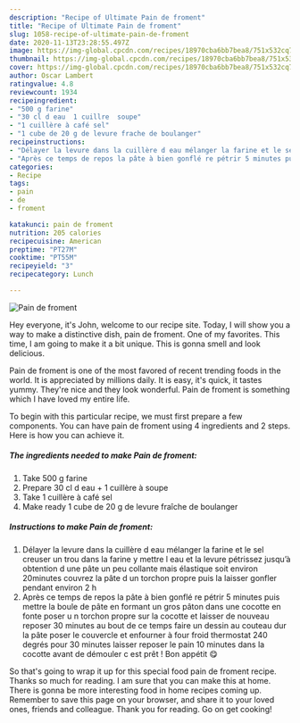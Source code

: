 ```yaml
---
description: "Recipe of Ultimate Pain de froment"
title: "Recipe of Ultimate Pain de froment"
slug: 1058-recipe-of-ultimate-pain-de-froment
date: 2020-11-13T23:28:55.497Z
image: https://img-global.cpcdn.com/recipes/18970cba6bb7bea8/751x532cq70/pain-de-froment-photo-principale-de-la-recette.jpg
thumbnail: https://img-global.cpcdn.com/recipes/18970cba6bb7bea8/751x532cq70/pain-de-froment-photo-principale-de-la-recette.jpg
cover: https://img-global.cpcdn.com/recipes/18970cba6bb7bea8/751x532cq70/pain-de-froment-photo-principale-de-la-recette.jpg
author: Oscar Lambert
ratingvalue: 4.8
reviewcount: 1934
recipeingredient:
- "500 g farine"
- "30 cl d eau  1 cuillre  soupe"
- "1 cuillère à café sel"
- "1 cube de 20 g de levure frache de boulanger"
recipeinstructions:
- "Délayer la levure dans la cuillère d eau mélanger la farine et le sel creuser un trou dans la farine y mettre l eau et la levure pétrissez jusqu’à obtention d une pâte un peu collante mais élastique soit environ 20minutes couvrez la pâte d un torchon propre puis la laisser gonfler pendant environ 2 h"
- "Après ce temps de repos la pâte à bien gonflé re pétrir 5 minutes puis mettre la boule de pâte en formant un gros pâton dans une cocotte en fonte poser u n torchon propre sur la cocotte et laisser de nouveau reposer 30 minutes au bout de ce temps faire un dessin au couteau dur la pâte poser le couvercle et enfourner à four froid thermostat 240 degrés pour 30 minutes laisser reposer le pain 10 minutes dans la cocotte avant de démouler c est prêt ! Bon appétit 😋"
categories:
- Recipe
tags:
- pain
- de
- froment

katakunci: pain de froment 
nutrition: 205 calories
recipecuisine: American
preptime: "PT27M"
cooktime: "PT55M"
recipeyield: "3"
recipecategory: Lunch

---
```



![Pain de froment](https://img-global.cpcdn.com/recipes/18970cba6bb7bea8/751x532cq70/pain-de-froment-photo-principale-de-la-recette.jpg)

Hey everyone, it's John, welcome to our recipe site. Today, I will show you a way to make a distinctive dish, pain de froment. One of my favorites. This time, I am going to make it a bit unique. This is gonna smell and look delicious.

Pain de froment is one of the most favored of recent trending foods in the world. It is appreciated by millions daily. It is easy, it's quick, it tastes yummy. They're nice and they look wonderful. Pain de froment is something which I have loved my entire life.




To begin with this particular recipe, we must first prepare a few components. You can have pain de froment using 4 ingredients and 2 steps. Here is how you can achieve it.

<!--inarticleads1-->

##### The ingredients needed to make Pain de froment:

1. Take 500 g farine
1. Prepare 30 cl d eau + 1 cuillère à soupe
1. Take 1 cuillère à café sel
1. Make ready 1 cube de 20 g de levure fraîche de boulanger




<!--inarticleads2-->

##### Instructions to make Pain de froment:

1. Délayer la levure dans la cuillère d eau mélanger la farine et le sel creuser un trou dans la farine y mettre l eau et la levure pétrissez jusqu’à obtention d une pâte un peu collante mais élastique soit environ 20minutes couvrez la pâte d un torchon propre puis la laisser gonfler pendant environ 2 h
1. Après ce temps de repos la pâte à bien gonflé re pétrir 5 minutes puis mettre la boule de pâte en formant un gros pâton dans une cocotte en fonte poser u n torchon propre sur la cocotte et laisser de nouveau reposer 30 minutes au bout de ce temps faire un dessin au couteau dur la pâte poser le couvercle et enfourner à four froid thermostat 240 degrés pour 30 minutes laisser reposer le pain 10 minutes dans la cocotte avant de démouler c est prêt ! Bon appétit 😋




So that's going to wrap it up for this special food pain de froment recipe. Thanks so much for reading. I am sure that you can make this at home. There is gonna be more interesting food in home recipes coming up. Remember to save this page on your browser, and share it to your loved ones, friends and colleague. Thank you for reading. Go on get cooking!
